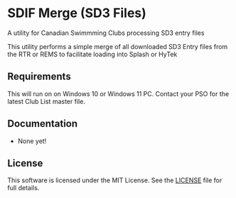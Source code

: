 # SDIF Merge (SD3 Files)

   A utility for Canadian Swimmming Clubs processing SD3 entry files

   This utility performs a simple merge of all downloaded SD3 Entry files from the RTR or REMS to facilitate loading into Splash or HyTek
   
## Requirements

This will run on on Windows 10 or Windows 11 PC.  Contact your PSO for the latest Club List master file.

## Documentation

- None yet!


## License
This software is licensed under the MIT License. See the [LICENSE](LICENSE) file for full details.
